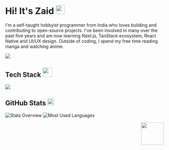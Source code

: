 <h1>Hi! It's Zaid <img src="https://raw.githubusercontent.com/MartinHeinz/MartinHeinz/master/wave.gif" width="28"></h1>

I'm a self-taught hobbyist programmer from India who loves building and contributing to open-source projects. I've been involved in many over the past five years and am now learning Next.js, TanStack ecosystem, React Native and UI/UX design. Outside of coding, I spend my free time reading manga and watching anime.

![](https://komarev.com/ghpvc/?username=biohazard786&style=flat&abbreviated=true)

<h2>Tech Stack <img src="https://raw.githubusercontent.com/Tarikul-Islam-Anik/Animated-Fluent-Emojis/master/Emojis/Animals/Penguin.png" width="30"</img></h2>

![](https://skillicons.dev/icons?i=javascript,typescript,python,cpp,markdown,html,css,react,nextjs,tailwind,flask,express,sqlite,postgres,redis,mongodb,docker,bun,nodejs,vite,linux,nginx,git,github,supabase,githubactions,vscode)

<h2>GitHub Stats <img src="https://emojis.slackmojis.com/emojis/images/1621024394/39092/cat-roll.gif?1621024394" width="22"></h2>
  
![Stats Overview](https://raw.githubusercontent.com/biohazard786/github-stats-transparent/output/generated/overview.svg)
![Most Used Languages](https://raw.githubusercontent.com/biohazard786/github-stats-transparent/output/generated/languages.svg)

<img src="https://64.media.tumblr.com/34784257378ce2c51675599159735772/tumblr_nd3b8i2gL01sedjuto1_400.gifv" align="right" width="72"/>
